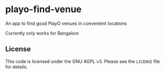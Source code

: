 # playo-find-venue

An app to find good PlayO venues in convenient locations

Currently only works for Bangalore

## License

This code is licensed under the GNU AGPL v3. Please see the `LICENSE` file for
details.
